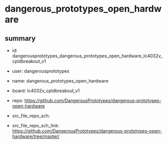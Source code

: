 # dangerous_prototypes_open_hardware
 
## summary 
* id: dangerousprototypes_dangerous_prototypes_open_hardware_lc4032v_cpldbreakout_v1
* user: dangerousprototypes
* name: dangerous_prototypes_open_hardware
* board: lc4032v_cpldbreakout_v1
* repo: https://github.com/DangerousPrototypes/dangerous-prototypes-open-hardware



* src_file_repo_sch: 
* src_file_repo_sch_link: https://github.com/DangerousPrototypes/dangerous-prototypes-open-hardware/tree/master/







